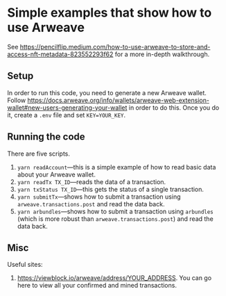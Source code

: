 # Simple examples that show how to use Arweave

See https://pencilflip.medium.com/how-to-use-arweave-to-store-and-access-nft-metadata-823552293f62 for a more in-depth walkthrough.

## Setup

In order to run this code, you need to generate a new Arweave wallet. Follow https://docs.arweave.org/info/wallets/arweave-web-extension-wallet#new-users-generating-your-wallet in order to do this. Once you do it, create a `.env` file and set `KEY=YOUR_KEY`.

## Running the code

There are five scripts.

1. `yarn readAccount`—this is a simple example of how to read basic data about your Arweave wallet.
2. `yarn readTx TX_ID`—reads the data of a transaction.
3. `yarn txStatus TX_ID`—this gets the status of a single transaction.
4. `yarn submitTx`—shows how to submit a transaction using `arweave.transactions.post` and read the data back.
5. `yarn arbundles`—shows how to submit a transaction using `arbundles` (which is more robust than `arweave.transactions.post`) and read the data back.

## Misc

Useful sites:

1. https://viewblock.io/arweave/address/YOUR_ADDRESS. You can go here to view all your confirmed and mined transactions.
